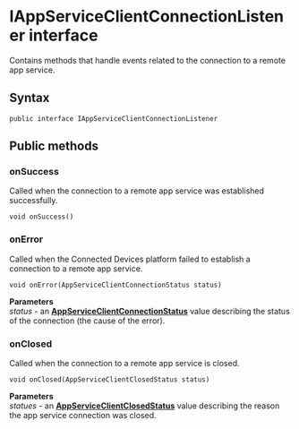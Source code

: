 # IAppServiceClientConnectionListener interface
Contains methods that handle events related to the connection to a remote app service.

## Syntax
`public interface IAppServiceClientConnectionListener`

## Public methods

### onSuccess
Called when the connection to a remote app service was established successfully. 

`void onSuccess()`

### onError
Called when the Connected Devices platform failed to establish a connection to a remote app service.

`void onError(AppServiceClientConnectionStatus status)`

**Parameters**  
*status* - an [**AppServiceClientConnectionStatus**](AppServiceClientConnectionStatus.md) value describing the status of the connection (the cause of the error).

### onClosed
Called when the connection to a remote app service is closed.

`void onClosed(AppServiceClientClosedStatus status)`

**Parameters**  
*statues* - an [**AppServiceClientClosedStatus**](AppServiceClientClosedStatus.md) value describing the reason the app service connection was closed.